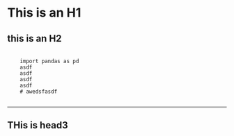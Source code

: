 This is an H1 
====

this is an H2 
---

<pre>
  <code>
    import pandas as pd 
    asdf
    asdf
    asdf
    asdf
    # awedsfasdf
  </code>
</pre>

***
THis is head3
----
